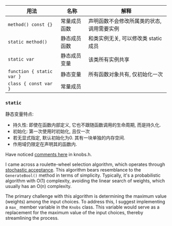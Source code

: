 | 用法                      | 名称         | 解释                           |
| ------------------------- | ------------ | ------------------------------ |
| `method() const {}`       | 常量成员函数 | 声明函数不会修改所属类的状态, 调用需要实例   |
| `static method()`         | 静态成员函数 | 和类实例无关, 可以修改类 static 成员                   |
| `static var`              | 静态成员变量 | 该类所有实例共享               |
| `function { static var }` | 静态变量     | 所有函数对象共有, 仅初始化一次 |
| `class { const var }`     | 常量成员             |                                |

### `static`

静态变量特点:
- 持久性: 即使在函数内部定义, 它也不跟随函数调用的生命周期, 而是持久化.
- 初始化: 第一次使用时初始化, 且仅一次
- 若无显式指定, 默认初始化为0. 其有一块单独的内存空间.    
- 作用域仍限定在声明其的函数内.

Have noticed [comments here](https://github.com/google/fuzztest/blob/b6493feb2d06b5eff32723e23a0f5e5943d7b1bd/centipede/knobs.h#L151) in knobs.h.

I came across a roulette-wheel selection algorithm, which operates through [stochastic acceptance](http://lipowski.home.amu.edu.pl/homepage/roulette.html). This algorithm bears resemblance to the `GenerateBool()` method in terms of simplicity. Typically, it's a probabilistic algorithm with O(1) complexity, avoiding the linear search of weights, which usually has an O(n) complexity.

The primary challenge with this algorithm is determining the maximum value (weights) among the input choices. To address this, I suggest implementing a `max_` member variable in the `Knobs` class. This variable would serve as a replacement for the maximum value of the input choices, thereby streamlining the process.
